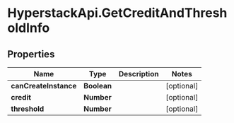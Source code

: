 # HyperstackApi.GetCreditAndThresholdInfo

## Properties

Name | Type | Description | Notes
------------ | ------------- | ------------- | -------------
**canCreateInstance** | **Boolean** |  | [optional] 
**credit** | **Number** |  | [optional] 
**threshold** | **Number** |  | [optional] 


